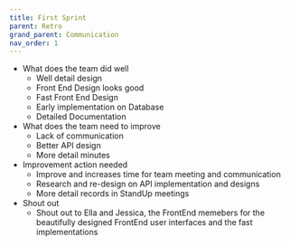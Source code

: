 ```yaml
---
title: First Sprint 
parent: Retro
grand_parent: Communication
nav_order: 1
---
```


- What does the team did well 
    - Well detail design 
    - Front End Design looks good 
    - Fast Front End Design 
    - Early implementation on Database 
    - Detailed Documentation 
- What does the team need to improve 
    - Lack of communication
    - Better API design 
    - More detail minutes 
- Improvement action needed 
    - Improve and increases time for team meeting and communication
    - Research and re-design on API implementation and designs 
    - More detail records in StandUp meetings 
- Shout out 
    - Shout out to Ella and Jessica, the FrontEnd memebers for the beautifully designed FrontEnd user interfaces and the fast implementations
